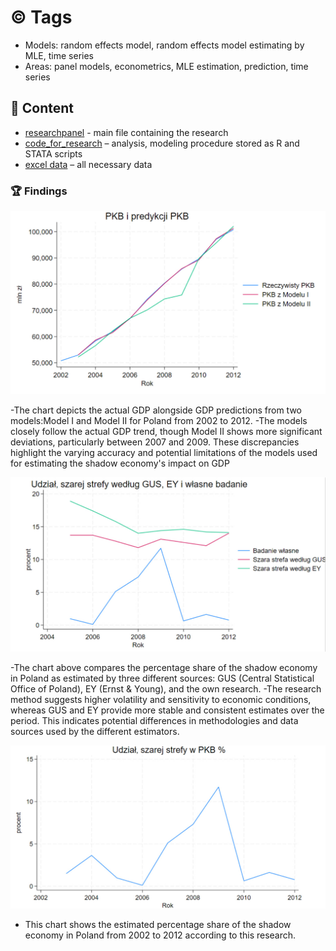 # ©️ Tags
- Models: random effects model, random effects model estimating by MLE, time series
- Areas: panel models, econometrics, MLE estimation, prediction, time series

## :open_file_folder: Content
- [researchpanel](https://github.com/dzima22/Estimating-the-size-of-the-shadow-economy-in-Poland-in-2002-2012/blob/main/researchpanel.pdf) -  main file containing the research 
- [code_for_research](https://github.com/dzima22/Estimating-the-size-of-the-shadow-economy-in-Poland-in-2002-2012/tree/main/code_for_research) – analysis, modeling procedure stored as R and STATA scripts
- [excel data](https://github.com/dzima22/Estimating-the-size-of-the-shadow-economy-in-Poland-in-2002-2012/tree/main/excel%20data) – all necessary data 
### 🏆 Findings
<div align="center">
  <img src="https://github.com/dzima22/Estimating-the-size-of-the-shadow-economy-in-Poland-in-2002-2012/blob/main/images/porownanie%20modeli.jpg" alt="" width="600"/>
</div>

-The chart depicts the actual GDP  alongside GDP predictions from two models:Model I and Model II for Poland from 2002 to 2012.
-The models closely follow the actual GDP trend, though Model II shows more significant deviations, particularly between 2007 and 2009. These discrepancies highlight the varying accuracy and potential limitations of the models used for estimating the shadow economy's impact on GDP

<div align="center">
  <img src="https://github.com/dzima22/Estimating-the-size-of-the-shadow-economy-in-Poland-in-2002-2012/blob/main/images/porownanie%20wynikow.jpg" alt=""/>
</div>

-The chart above compares the percentage share of the shadow economy in Poland as estimated by three different sources: GUS (Central Statistical Office of Poland), EY (Ernst & Young), and the own research.
-The research method suggests higher volatility and sensitivity to economic conditions, whereas GUS and EY provide more stable and consistent estimates over the period. This indicates potential differences in methodologies and data sources used by the different estimators.


<div align="center">
  <img src="https://github.com/dzima22/Estimating-the-size-of-the-shadow-economy-in-Poland-in-2002-2012/blob/main/images/udzial%20szarej%20strefy%20%25.jpg" alt=""/>
</div>

 - This chart shows the estimated percentage share of the shadow economy in Poland from 2002 to 2012 according to this research.
